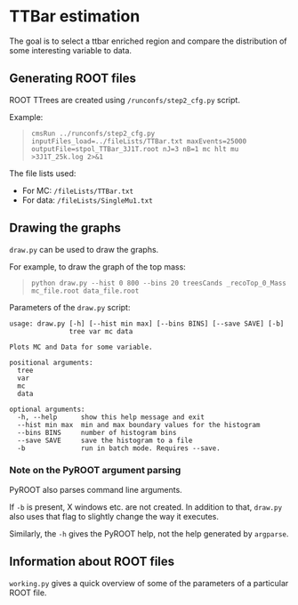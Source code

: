TTBar estimation
================
The goal is to select a ttbar enriched region and compare
the distribution of some interesting variable to data.


Generating ROOT files
---------------------
ROOT TTrees are created using `/runconfs/step2_cfg.py` script.

Example:
> `cmsRun ../runconfs/step2_cfg.py inputFiles_load=../fileLists/TTBar.txt maxEvents=25000 outputFile=stpol_TTBar_3J1T.root nJ=3 nB=1 mc hlt mu >3J1T_25k.log 2>&1`

The file lists used:

*	For MC: `/fileLists/TTBar.txt`
*	For data: `/fileLists/SingleMu1.txt`


Drawing the graphs
------------------
`draw.py` can be used to draw the graphs.

For example, to draw the graph of the top mass:
> `python draw.py --hist 0 800 --bins 20 treesCands _recoTop_0_Mass mc_file.root data_file.root`

Parameters of the `draw.py` script:

	usage: draw.py [-h] [--hist min max] [--bins BINS] [--save SAVE] [-b]
				   tree var mc data

	Plots MC and Data for some variable.

	positional arguments:
	  tree
	  var
	  mc
	  data

	optional arguments:
	  -h, --help      show this help message and exit
	  --hist min max  min and max boundary values for the histogram
	  --bins BINS     number of histogram bins
	  --save SAVE     save the histogram to a file
	  -b              run in batch mode. Requires --save.

### Note on the PyROOT argument parsing ###
PyROOT also parses command line arguments.

If `-b` is present, X windows etc. are not created.
In addition to that, `draw.py` also uses that flag to slightly change
the way it executes.

Similarly, the `-h` gives the PyROOT help, not the help generated
by `argparse`.



Information about ROOT files
----------------------------
`working.py` gives a quick overview of some of the parameters of
a particular ROOT file.
